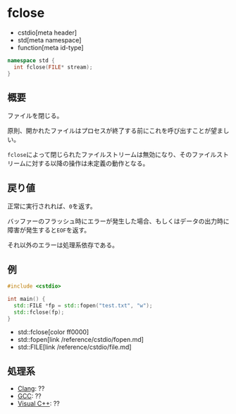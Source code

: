 # fclose
* cstdio[meta header]
* std[meta namespace]
* function[meta id-type]

```cpp
namespace std {
  int fclose(FILE* stream);
}
```

## 概要
ファイルを閉じる。

原則、開かれたファイルはプロセスが終了する前にこれを呼び出すことが望ましい。

`fclose`によって閉じられたファイルストリームは無効になり、そのファイルストリームに対する以降の操作は未定義の動作となる。

## 戻り値
正常に実行されれば、`0`を返す。

バッファーのフラッシュ時にエラーが発生した場合、もしくはデータの出力時に障害が発生すると`EOF`を返す。

それ以外のエラーは処理系依存である。

## 例
```cpp example
#include <cstdio>

int main() {
  std::FILE *fp = std::fopen("test.txt", "w");
  std::fclose(fp);
}
```
* std::fclose[color ff0000]
* std::fopen[link /reference/cstdio/fopen.md]
* std::FILE[link /reference/cstdio/file.md]

## 処理系
- [Clang](/implementation.md#clang): ??
- [GCC](/implementation.md#gcc): ??
- [Visual C++](/implementation.md#visual_cpp): ??
